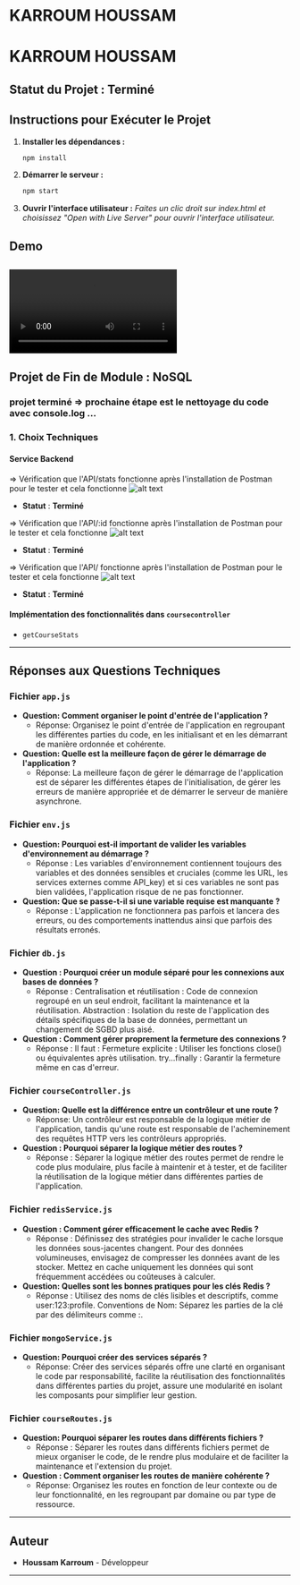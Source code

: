 # **KARROUM HOUSSAM**

# **KARROUM HOUSSAM**

## **Statut du Projet : Terminé**

## **Instructions pour Exécuter le Projet**

1. **Installer les dépendances :**
   ```sh
   npm install
2. **Démarrer le serveur :**
   ```sh
   npm start
3. **Ouvrir l'interface utilisateur :**
   *Faites un clic droit sur index.html et choisissez "Open with Live Server" pour ouvrir l'interface utilisateur.*

## Demo ##
<video controls src="demo1.mp4" title="Demo"></video>
---

## **Projet de Fin de Module : NoSQL**
### projet terminé => prochaine étape est le nettoyage du code avec console.log ...
### **1. Choix Techniques**

#### **Service Backend**
=> Vérification que l'API/stats fonctionne après l'installation de Postman pour le tester et cela fonctionne
![alt text](image-6.png)
- **Statut** : **Terminé**

=> Vérification que l'API/:id fonctionne après l'installation de Postman pour le tester et cela fonctionne
![alt text](image-7.png)
- **Statut** : **Terminé**

=> Vérification que l'API/ fonctionne après l'installation de Postman pour le tester et cela fonctionne
![alt text](image-8.png)
- **Statut** : **Terminé**
#### **Implémentation des fonctionnalités dans `coursecontroller`**
- `getCourseStats`

---

## **Réponses aux Questions Techniques**

### **Fichier `app.js`**
- **Question: Comment organiser le point d'entrée de l'application ?**
  - Réponse: Organisez le point d'entrée de l'application en regroupant les différentes parties du code, en les initialisant et en les démarrant de manière ordonnée et cohérente.
- **Question: Quelle est la meilleure façon de gérer le démarrage de l'application ?**
  - Réponse: La meilleure façon de gérer le démarrage de l'application est de séparer les différentes étapes de l'initialisation, de gérer les erreurs de manière appropriée et de démarrer le serveur de manière asynchrone.

### **Fichier `env.js`**
- **Question: Pourquoi est-il important de valider les variables d'environnement au démarrage ?**
  - Réponse : Les variables d'environnement contiennent toujours des variables et des données sensibles et cruciales (comme les URL, les services externes comme API_key) et si ces variables ne sont pas bien validées, l'application risque de ne pas fonctionner.
- **Question: Que se passe-t-il si une variable requise est manquante ?**
  - Réponse : L'application ne fonctionnera pas parfois et lancera des erreurs, ou des comportements inattendus ainsi que parfois des résultats erronés.

### **Fichier `db.js`**
- **Question : Pourquoi créer un module séparé pour les connexions aux bases de données ?**
  - Réponse : Centralisation et réutilisation : Code de connexion regroupé en un seul endroit, facilitant la maintenance et la réutilisation. Abstraction : Isolation du reste de l'application des détails spécifiques de la base de données, permettant un changement de SGBD plus aisé.
- **Question : Comment gérer proprement la fermeture des connexions ?**
  - Réponse : Il faut : Fermeture explicite : Utiliser les fonctions close() ou équivalentes après utilisation. try...finally : Garantir la fermeture même en cas d'erreur.

### **Fichier `courseController.js`**
- **Question: Quelle est la différence entre un contrôleur et une route ?**
  - Réponse: Un contrôleur est responsable de la logique métier de l'application, tandis qu'une route est responsable de l'acheminement des requêtes HTTP vers les contrôleurs appropriés.
- **Question : Pourquoi séparer la logique métier des routes ?**
  - Réponse : Séparer la logique métier des routes permet de rendre le code plus modulaire, plus facile à maintenir et à tester, et de faciliter la réutilisation de la logique métier dans différentes parties de l'application.

### **Fichier `redisService.js`**
- **Question : Comment gérer efficacement le cache avec Redis ?**
  - Réponse : Définissez des stratégies pour invalider le cache lorsque les données sous-jacentes changent. Pour des données volumineuses, envisagez de compresser les données avant de les stocker. Mettez en cache uniquement les données qui sont fréquemment accédées ou coûteuses à calculer.
- **Question: Quelles sont les bonnes pratiques pour les clés Redis ?**
  - Réponse : Utilisez des noms de clés lisibles et descriptifs, comme user:123:profile. Conventions de Nom: Séparez les parties de la clé par des délimiteurs comme :.

### **Fichier `mongoService.js`**
- **Question: Pourquoi créer des services séparés ?**
  - Réponse: Créer des services séparés offre une clarté en organisant le code par responsabilité, facilite la réutilisation des fonctionnalités dans différentes parties du projet, assure une modularité en isolant les composants pour simplifier leur gestion.

### **Fichier `courseRoutes.js`**
- **Question: Pourquoi séparer les routes dans différents fichiers ?**
  - Réponse : Séparer les routes dans différents fichiers permet de mieux organiser le code, de le rendre plus modulaire et de faciliter la maintenance et l'extension du projet.
- **Question : Comment organiser les routes de manière cohérente ?**
  - Réponse: Organisez les routes en fonction de leur contexte ou de leur fonctionnalité, en les regroupant par domaine ou par type de ressource.

---

## **Auteur**
- **Houssam Karroum** - Développeur

---